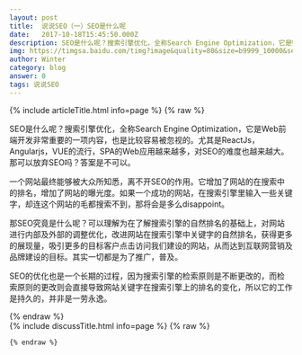 ```yaml
---
layout: post
title:  说说SEO（一）SEO是什么呢
date:   2017-10-18T15:45:50.000Z
description: SEO是什么呢？搜索引擎优化，全称Search Engine Optimization，它是Web前端开发非常重要的一项内容，也是比较容易被忽视的。尤其是Rea...
img: https://timgsa.baidu.com/timg?image&quality=80&size=b9999_10000&sec=1508351584791&di=2f3f91ce4b9bed2624c94d63d279bf3d&imgtype=0&src=http%3A%2F%2Fp.toutiao.5118.com%2Fimages%2F201609%2F9a38bc6b97d5db0dde52e5f0946864c4.jpg
author: Winter
category: blog
answer: 0
tags: 说说SEO
---
```

<div class="article-root">
  <div class="article">
    {% include articleTitle.html info=page %}
    {% raw %}
    <div class="article-content"><p>SEO是什么呢？搜索引擎优化，全称Search Engine Optimization，它是Web前端开发非常重要的一项内容，也是比较容易被忽视的。尤其是ReactJs，Angularjs，VUE的流行，SPA的Web应用越来越多，对SEO的难度也越来越大。那可以放弃SEO吗？答案是不可以。</p>

<p>一个网站最终能够被大众所知悉，离不开SEO的作用。它增加了网站的在搜索中的排名，增加了网站的曝光度。如果一个成功的网站，在搜索引擎里输入一些关键字，却连这个网站的毛都搜索不到，那将会是多么disappoint。</p>

<p>那SEO究竟是什么呢？可以理解为在了解搜索引擎的自然排名的基础上，对网站进行内部及外部的调整优化，改进网站在搜索引擎中关键字的自然排名，获得更多的展现量，吸引更多的目标客户点击访问我们建设的网站，从而达到互联网营销及品牌建设的目标。其实一切都是为了推广，普及。</p>

<p>SEO的优化也是一个长期的过程，因为搜索引擎的检索原则是不断更改的，而检索原则的更改则会直接导致网站关键字在搜索引擎上的排名的变化，所以它的工作是持久的，并非是一劳永逸。</p>
</div>
    {% endraw %}
  </div>

  <div class="discuss-wrapper">
    {% include discussTitle.html info=page %}
    {% raw %}
    
    {% endraw %}
  </div>
<div>
